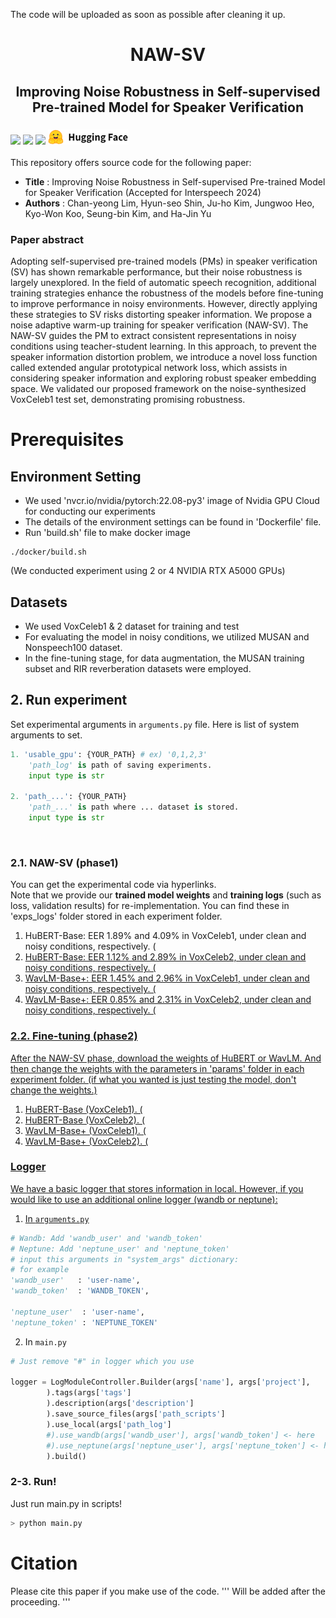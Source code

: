 The code will be uploaded as soon as possible after cleaning it up.

<h1 align="center">
    <b>NAW-SV</b>
</h1>

<h2 align="center">
    Improving Noise Robustness in Self-supervised Pre-trained Model for Speaker Verification
</h2>

<h3 align="left">
	<p>
	<img src="https://img.shields.io/badge/python-3776AB?style=for-the-badge&logo=Python&logoColor=white">
	<a href="https://docs.nvidia.com/deeplearning/frameworks/pytorch-release-notes/rel-22-08.html#rel-22-08"><img src="https://img.shields.io/badge/22.08-2496ED?style=for-the-badge&logo=Docker&logoColor=white"></a>
	<img src="https://img.shields.io/badge/PyTorch-EE4C2C?style=for-the-badge&logo=PyTorch&logoColor=white">
	<a href="https://huggingface.co/"><img src="https://github.com/Jungwoo4021/OS-KDFT/blob/main/readme/icon_hugging_face.png?raw=true"></a>
	</p>
</h3>

This repository offers source code for the following paper:

* **Title** : Improving Noise Robustness in Self-supervised Pre-trained Model for Speaker Verification (Accepted for Interspeech 2024)
* **Authors** :  Chan-yeong Lim, Hyun-seo Shin, Ju-ho Kim, Jungwoo Heo, Kyo-Won Koo, Seung-bin Kim, and Ha-Jin Yu

### Paper abstract
Adopting self-supervised pre-trained models (PMs) in speaker verification (SV) has shown remarkable performance, but their noise robustness is largely unexplored. In the field of automatic speech recognition, additional training strategies enhance the robustness of the models before fine-tuning to improve performance in noisy environments. However, directly applying these strategies to SV risks distorting speaker information. We propose a noise adaptive warm-up training for speaker verification (NAW-SV). The NAW-SV guides the PM to extract consistent representations in noisy conditions using teacher-student learning. In this approach, to prevent the speaker information distortion problem, we introduce a novel loss function called extended angular prototypical network loss, which assists in considering speaker information and exploring robust speaker embedding space. We validated our proposed framework on the noise-synthesized VoxCeleb1 test set, demonstrating promising robustness.

# Prerequisites
## Environment Setting

* We used 'nvcr.io/nvidia/pytorch:22.08-py3' image of Nvidia GPU Cloud for conducting our experiments
* The details of the environment settings can be found in 'Dockerfile' file.
* Run 'build.sh' file to make docker image
```
./docker/build.sh
```
(We conducted experiment using 2 or 4 NVIDIA RTX A5000 GPUs)

## Datasets
* We used VoxCeleb1 & 2 dataset for training and test
* For evaluating the model in noisy conditions, we utilized MUSAN and Nonspeech100 dataset.
* In the fine-tuning stage, for data augmentation, the MUSAN training subset and RIR reverberation datasets were employed.

## 2. Run experiment
Set experimental arguments in `arguments.py` file. Here is list of system arguments to set.

```python
1. 'usable_gpu': {YOUR_PATH} # ex) '0,1,2,3'
	'path_log' is path of saving experiments.
	input type is str

2. 'path_...': {YOUR_PATH}
	'path_...' is path where ... dataset is stored.
	input type is str
```

&nbsp;
### 2.1. NAW-SV (phase1)
You can get the experimental code via hyperlinks. 
<br> Note that we provide our **trained model weights** and **training logs** (such as loss, validation results) for re-implementation. You can find these in 'exps_logs' folder stored in each experiment folder. 

1. HuBERT-Base: EER 1.89% and 4.09% in VoxCeleb1, under clean and noisy conditions, respectively. (<a href="https://github.com/chan-yeong0519/NAW-SV/tree/main/scripts/HuBERT_Vox1/NAW-SV(phase1)">
2. HuBERT-Base: EER 1.12% and 2.89% in VoxCeleb2, under clean and noisy conditions, respectively. (<a href="https://github.com/chan-yeong0519/NAW-SV/tree/main/scripts/HuBERT_Vox2/NAW-SV(phase1)">
3. WavLM-Base+: EER 1.45% and 2.96% in VoxCeleb1, under clean and noisy conditions, respectively. (<a href="https://github.com/chan-yeong0519/NAW-SV/tree/main/scripts/WavLM_Vox1/NAW-SV(phase1)">
4. WavLM-Base+: EER 0.85% and 2.31% in VoxCeleb2, under clean and noisy conditions, respectively. (<a href="https://github.com/chan-yeong0519/NAW-SV/tree/main/scripts/WavLM_Vox2/NAW-SV(phase1)">

### 2.2. Fine-tuning (phase2)
After the NAW-SV phase, download the weights of HuBERT or WavLM. And then change the weights with the parameters in 'params' folder in each experiment folder.
(if what you wanted is just testing the model, don't change the weights.)

1. HuBERT-Base (VoxCeleb1). (<a href="https://github.com/chan-yeong0519/NAW-SV/tree/main/scripts/HuBERT_Vox1/Fine-tuning(phase2)">
2. HuBERT-Base (VoxCeleb2). (<a href="https://github.com/chan-yeong0519/NAW-SV/tree/main/scripts/HuBERT_Vox2/Fine-tuning(phase2)">
3. WavLM-Base+ (VoxCeleb1). (<a href="https://github.com/chan-yeong0519/NAW-SV/tree/main/scripts/WavLM_Vox1/Fine-tuning(phase2)">
4. WavLM-Base+ (VoxCeleb2). (<a href="https://github.com/chan-yeong0519/NAW-SV/tree/main/scripts/WavLM_Vox2/Fine-tuning(phase2)">

### Logger

We have a basic logger that stores information in local. However, if you would like to use an additional online logger (wandb or neptune):

1. In `arguments.py`

```python
# Wandb: Add 'wandb_user' and 'wandb_token'
# Neptune: Add 'neptune_user' and 'neptune_token'
# input this arguments in "system_args" dictionary:
# for example
'wandb_user'   : 'user-name',
'wandb_token'  : 'WANDB_TOKEN',

'neptune_user'  : 'user-name',
'neptune_token' : 'NEPTUNE_TOKEN'
```

2. In `main.py`

```python
# Just remove "#" in logger which you use

logger = LogModuleController.Builder(args['name'], args['project'],
        ).tags(args['tags']
        ).description(args['description']
        ).save_source_files(args['path_scripts']
        ).use_local(args['path_log']
        #).use_wandb(args['wandb_user'], args['wandb_token'] <- here
        #).use_neptune(args['neptune_user'], args['neptune_token'] <- here
        ).build()
```
### 2-3. Run!

Just run main.py in scripts!

```python
> python main.py
```


# Citation

Please cite this paper if you make use of the code. 
'''
Will be added after the proceeding.
'''
